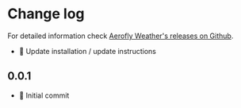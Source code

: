 Change log
==========

For detailed information check [Aerofly Weather's releases on Github](https://github.com/fboes/aerofly-weather/releases).


* :pill: Update installation / update instructions

0.0.1
-----

* :pill: Initial commit
